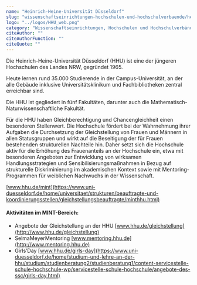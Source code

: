 ```yaml
---
name: "Heinrich-Heine-Universität Düsseldorf"
slug: "wissenschaftseinrichtungen-hochschulen-und-hochschulverbaende/heinrich-heine-universitaet-duesseldorf"
logo: "../logos/HHU_web.png"
category: "Wissenschaftseinrichtungen, Hochschulen und Hochschulverbände"
citeAuthor: ""
citeAuthorFunction: ""
citeQuote: ""
---
```


Die Heinrich-Heine-Universität Düsseldorf (HHU) ist eine der jüngeren Hochschulen des Landes NRW, gegründet 1965.

Heute lernen rund 35.000 Studierende in der Campus-Universität, an der alle Gebäude inklusive Universitätsklinikum und Fachbibliotheken zentral erreichbar sind.

Die HHU ist gegliedert in fünf Fakultäten, darunter auch die Mathematisch-Naturwissenschaftliche Fakultät.

Für die HHU haben Gleichberechtigung und Chancengleichheit einen besonderen Stellenwert. Die Hochschule fördert bei der Wahrnehmung ihrer Aufgaben die Durchsetzung der Gleichstellung von Frauen und Männern in allen Statusgruppen und wirkt auf die Beseitigung der für Frauen bestehenden strukturellen Nachteile hin. Daher setzt sich die Hochschule aktiv für die Erhöhung des Frauenanteils an der Hochschule ein, etwa mit besonderen Angeboten zur Entwicklung von wirksamen Handlungsstrategien und Sensibilisierungsmaßnahmen in Bezug auf strukturelle Diskriminierung im akademischen Kontext sowie mit Mentoring-Programmen für weiblichen Nachwuchs in der Wissenschaft.

[www.hhu.de/mint](https://www.uni-duesseldorf.de/home/universitaet/strukturen/beauftragte-und-koordinierungsstellen/gleichstellungsbeauftragte/minthhu.html)

#### Aktivitäten im MINT-Bereich:

- Angebote der Gleichstellung an der HHU [www.hhu.de/gleichstellung](http://www.hhu.de/gleichstellung)
- SelmaMeyerMentoring [www.mentoring.hhu.de](http://www.mentoring.hhu.de)
- Girls’Day [www.hhu.de/girls-day](https://www.uni-duesseldorf.de/home/studium-und-lehre-an-der-hhu/studium/studienberatung2/studienberatung1/content-servicestelle-schule-hochschule-wp/servicestelle-schule-hochschule/angebote-des-ssc/girls-day.html)
